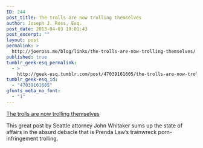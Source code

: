 ```yaml
---
ID: 244
post_title: The trolls are now trolling themselves
author: Joseph J. Ross, Esq.
post_date: 2013-04-03 19:01:43
post_excerpt: ""
layout: post
permalink: >
  http://joeross.me/blog/links/the-trolls-are-now-trolling-themselves/
published: true
tumblr_geek-esq_permalink:
  - >
    http://geek-esq.tumblr.com/post/47039161605/the-trolls-are-now-trolling-themselves
tumblr_geek-esq_id:
  - "47039161605"
gfonts_meta_no_font:
  - "1"
---
```

<a href='http://copyright.infringementadvisor.com/2013/04/you-have-right-to-remain-silent.html?spref=tw'>The trolls are now trolling themselves</a><div class="link_description"><p>This great post by Seattle attorney John Whitaker sums up the state of affairs in the absurd debacle that is Prenda Law&#8217;s trainwreck porn-infringement trolling.</p></div>